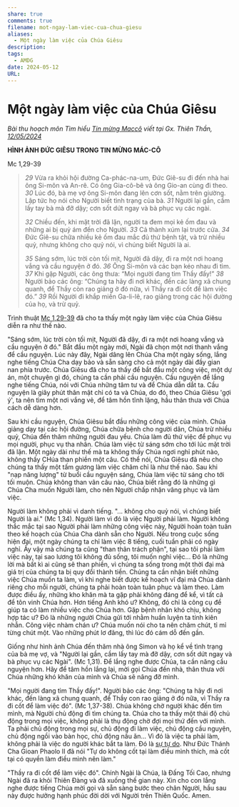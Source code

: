 ```yaml
---
share: true
comments: true
filename: mot-ngay-lam-viec-cua-chua-giesu
aliases:
  - Một ngày làm việc của Chúa Giêsu
description: 
tags:
  - AMDG
date: 2024-05-12
URL: 
---
```

# Một ngày làm việc của Chúa Giêsu
*Bài thu hoạch môn Tìm hiểu [Tin mừng Maccô](../../Tin%20m%E1%BB%ABng%20Macc%C3%B4.md) viết tại Gx. Thiên Thần, [12/05/2024](../../240512.md)*

**HÌNH ẢNH ĐỨC GIÊSU TRONG TIN MỪNG MÁC-CÔ**

Mc 1,29-39
> *29* Vừa ra khỏi hội đường Ca-phác-na-um, Đức Giê-su đi đến nhà hai ông Si-môn và An-rê. Có ông Gia-cô-bê và ông Gio-an cùng đi theo. *30* Lúc đó, bà mẹ vợ ông Si-môn đang lên cơn sốt, nằm trên giường. Lập tức họ nói cho Người biết tình trạng của bà. *31* Người lại gần, cầm lấy tay bà mà đỡ dậy; cơn sốt dứt ngay và bà phục vụ các ngài.
> 
> *32* Chiều đến, khi mặt trời đã lặn, người ta đem mọi kẻ ốm đau và những ai bị quỷ ám đến cho Người. *33* Cả thành xúm lại trước cửa. *34* Đức Giê-su chữa nhiều kẻ ốm đau mắc đủ thứ bệnh tật, và trừ nhiều quỷ, nhưng không cho quỷ nói, vì chúng biết Người là ai.
> 
> *35* Sáng sớm, lúc trời còn tối mịt, Người đã dậy, đi ra một nơi hoang vắng và cầu nguyện ở đó. *36* Ông Si-môn và các bạn kéo nhau đi tìm. *37* Khi gặp Người, các ông thưa: “Mọi người đang tìm Thầy đấy!” *38* Người bảo các ông: “Chúng ta hãy đi nơi khác, đến các làng xã chung quanh, để Thầy còn rao giảng ở đó nữa, vì Thầy ra đi cốt để làm việc đó.” *39* Rồi Người đi khắp miền Ga-li-lê, rao giảng trong các hội đường của họ, và trừ quỷ.

Trình thuật [Mc 1,29-39](../../Mc%201,29-39.md) đã cho ta thấy một ngày làm việc của Chúa Giêsu diễn ra như thế nào.

"Sáng sớm, lúc trời còn tối mịt, Người đã dậy, đi ra một nơi hoang vắng và cầu nguyện ở đó." Bắt đầu một ngày mới, Ngài đã chọn một nơi thanh vắng để cầu nguyện. Lúc này đây, Ngài dâng lên Chúa Cha một ngày sống, lắng nghe tiếng Chúa Cha dạy bảo và sẵn sàng cho cả một ngày dài đầy gian nan phía trước. Chúa Giêsu đã cho ta thấy để bắt đầu một công việc, một dự án, một chuyện gì đó, chúng ta cần phải cầu nguyện. Cầu nguyện để lắng nghe tiếng Chúa, nói với Chúa những tâm tư và để Chúa dẫn dắt ta. Cầu nguyện là giây phút thân mật chỉ có ta và Chúa, do đó, theo Chúa Giêsu 'gợi ý', ta nên tìm một nơi vắng vẻ, để tâm hồn tĩnh lặng, hầu thân thưa với Chúa cách dễ dàng hơn.

Sau khi cầu nguyện, Chúa Giêsu bắt đầu những công việc của mình. Chúa giảng dạy tại các hội đường, Chúa chữa bệnh cho người dân, Chúa trừ nhiều quỷ, Chúa đến thăm những người đau yếu. Chúa làm đủ thứ việc để phục vụ mọi người, phục vụ tha nhân. Chúa làm việc từ sáng sớm cho tới lúc mặt trời đã lặn. Một ngày dài như thế mà ta không thấy Chúa ngơi nghỉ phút nào, không thấy CHúa than phiền một câu. Có thể nói, Chúa Giêsu đã nêu cho chúng ta thấy một tấm gương làm việc chăm chỉ là như thế nào. Sau khi "nạp năng lượng" từ buổi cầu nguyện sáng, Chúa làm việc từ sáng cho tới tối muộn. Chúa không than vãn câu nào, Chúa biết rằng đó là những gì Chúa Cha muốn Người làm, cho nên Người chấp nhận vâng phục và làm việc.

Người làm không phải vì danh tiếng. "... không cho quỷ nói, vì chúng biết Người là ai." (Mc 1,34). Người làm vì đó là việc Người phải làm. Người không thắc mắc tại sao Người phải làm những công việc này, Người hoàn toàn tuân theo kế hoạch của Chúa Cha dành sẵn cho Người. Nếu trong cuộc sống hiện đại, một ngày chúng ta chỉ làm việc 8 tiếng, cuối tuần phải có ngày nghỉ. Ấy vậy mà chúng ta cũng "than thân trách phận", tại sao tôi phải làm việc này, tại sao lương tôi không đủ sống, tôi muốn nghỉ việc... Đó là những lời mà bất kì ai cũng sẽ than phiền, vì chúng ta sống trong một thời đại mà giá trị của chúng ta bị quy đổi thành tiền. Chúng ta cần nhận biết những việc Chúa muốn ta làm, vì khi nghe biết được kế hoạch vĩ đại mà Chúa dành riêng cho mỗi người, chúng ta phải hoàn toàn tuân phục và làm theo. Làm được điều ấy, những kho khăn mà ta gặp phải không đáng để kể, vì tất cả để tôn vinh Chúa hơn. Hơn tiếng Anh khó ư? Không, đó chỉ là công cụ để giúp ta có làm nhiều việc cho Chúa hơn. Gặp bệnh nhân khó chịu, không hợp tác ư? Đó là những người Chúa gửi tới nhằm huấn luyện ta tính kiên nhẫn. Công việc nhàm chán ư? Chúa muốn nói cho ta nên chăm chút, tỉ mỉ từng chút một. Vào những phút lơ đãng, thì lúc đó cám dỗ đến gần.

Giống như hình ảnh Chúa đến thăm nhà ông Simon và họ kể về tình trạng của bà mẹ vợ, và "Người lại gần, cầm lấy tay mà đỡ dậy, cơn sốt dứt ngay và bà phục vụ các Ngài". (Mc 1,31). Để lắng nghe được Chúa, ta cần năng cầu nguyện hơn. Hãy để tâm hồn lắng lại, mời gọi Chúa đến nhà, thân thưa với Chúa những khó khăn của mình và Chúa sẽ nâng đỡ mình.

"Mọi người đang tìm Thầy đấy!". Người bảo các ông: "Chúng ta hãy đi nơi khác, đến làng xã chung quanh, để Thầy con rao giảng ở đó nữa, vì Thầy ra đi cốt để làm việc đó". (Mc 1,37-38). Chúa không chờ người khác đến tìm mình, mà Người chủ động đi tìm chúng ta. Chúa cho ta thấy một thái độ chủ động trong mọi việc, không phải là thụ động chờ đợi mọi thứ đến với mình. Ta phải chủ động trong mọi sự, chủ động đi làm việc, chủ động cầu nguyện, chủ động ngồi vào bàn học, chủ động nấu ăn... Vì đó là việc ta phải làm, không phải là việc do người khác bắt ta làm. Đó là [sự tự do](./su-tu-do.md). Như Đức Thánh Cha Gioan Phaolo II đã nói "Tự do không cốt tại làm điều mình thích, mà cốt tại có quyền làm điều mình nên làm."

"Thầy ra đi cốt để làm việc đó". Chính Ngài là Chúa, là Đấng Tối Cao, nhưng Ngài đã ra khỏi Thiên Đàng và đã xuống thế gian này. Xin cho con lắng nghe được tiếng Chúa mời gọi và sẵn sàng bước theo chân Người, hầu sau này được hưởng hạnh phúc đời dời với Người trên Thiên Quốc. Amen.